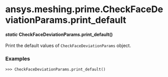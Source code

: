 # ansys.meshing.prime.CheckFaceDeviationParams.print_default

<a id="ansys.meshing.prime.CheckFaceDeviationParams.print_default"></a>

#### *static* CheckFaceDeviationParams.print_default()

Print the default values of `CheckFaceDeviationParams` object.

### Examples

```pycon
>>> CheckFaceDeviationParams.print_default()
```

<!-- !! processed by numpydoc !! -->
